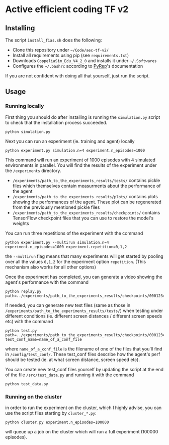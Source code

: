 # Active efficient coding TF v2

## Installing

The script `install_fias.sh` does the following:
- Clone this repository under `~/Code/aec-tf-v2/`
- Install all requirements using pip (see `requirements.txt`)
- Downloads `CoppeliaSim_Edu_V4_2_0` and installs it under `~/.Softwares`
- Configures the `~/.bashrc` according to [PyRep](https://github.com/stepjam/PyRep)'s documentation


If you are not confident with doing all that yourself, just run the script.


## Usage

### Running locally

First thing you should do after installing is running the `simulation.py` script to check that the installation process succeeded.

```
python simulation.py
```

Next you can run an experiment (ie. training and agent) locally

```
python experiment.py simulation.n=4 experiment.n_episodes=1000
```

This command will run an experiment of 1000 episodes with 4 simulated environments in parallel.
You will find the results of the experiment under the `/experiments` directory.

- `/experiments/path_to_the_experiments_results/tests/` contains pickle files which themselves contain measurments about the performance of the agent
- `/experiments/path_to_the_experiments_results/plots/` contains plots showing the performances of the agent. These plot can be regenerated from the previously mentioned pickle files
- `/experiments/path_to_the_experiments_results/checkpoints/` contains TensorFlow checkpoint files that you can use to restore the model's weights

You can run three repetitions of the experiment with the command

```
python experiment.py --multirun simulation.n=4 experiment.n_episodes=1000 experiment.repetition=0,1,2
```

the `--multirun` flag means that many experiments will get started by pooling over all the values `0,1,2` for the experiment option `repetition`. (This mechanism also works for all other options)


Once the experiment has completed, you can generate a video showing the agent's performance with the command

```
python replay.py path=../experiments/path_to_the_experiments_results/checkpoints/0001234567/
```

If needed, you can generate new test files (same as those in `/experiments/path_to_the_experiments_results/tests/`) when testing under different conditions (ie. different screen distances / different screen speeds etc) with the command

```
python test.py path=../experiments/path_to_the_experiments_results/checkpoints/0001234567/ test_conf_name=name_of_a_conf_file
```

where `name_of_a_conf_file` is the filename of one of the files that you'll find in `/config/test_conf/`. These test_conf files describe how the agent's perf should be tested (ie. at what screen distance, screen speed etc).

You can create new test_conf files yourself by updating the script at the end of the file `/src/test_data.py` and running it with the command

```
python test_data.py
```



### Running on the cluster

in order to run the experiment on the cluster, which I highly advise, you can use the script files starting by `cluster_*.py`:

```
python cluster.py experiment.n_episodes=100000
```

will queue up a job on the cluster which will run a full experiment (100000 episodes).
